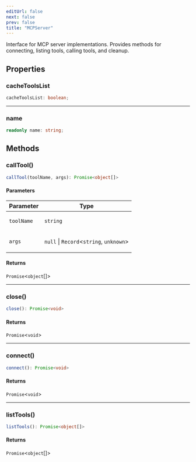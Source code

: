 ```yaml
---
editUrl: false
next: false
prev: false
title: "MCPServer"
---
```


Interface for MCP server implementations.
Provides methods for connecting, listing tools, calling tools, and cleanup.

## Properties

### cacheToolsList

```ts
cacheToolsList: boolean;
```

***

### name

```ts
readonly name: string;
```

## Methods

### callTool()

```ts
callTool(toolName, args): Promise<object[]>
```

#### Parameters

<table>
<thead>
<tr>
<th>Parameter</th>
<th>Type</th>
</tr>
</thead>
<tbody>
<tr>
<td>

`toolName`

</td>
<td>

`string`

</td>
</tr>
<tr>
<td>

`args`

</td>
<td>

`null` \| `Record`\<`string`, `unknown`\>

</td>
</tr>
</tbody>
</table>

#### Returns

`Promise`\<`object`[]\>

***

### close()

```ts
close(): Promise<void>
```

#### Returns

`Promise`\<`void`\>

***

### connect()

```ts
connect(): Promise<void>
```

#### Returns

`Promise`\<`void`\>

***

### listTools()

```ts
listTools(): Promise<object[]>
```

#### Returns

`Promise`\<`object`[]\>
